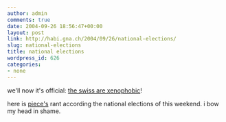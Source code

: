 ```yaml
---
author: admin
comments: true
date: 2004-09-26 18:56:47+00:00
layout: post
link: http://habi.gna.ch/2004/09/26/national-elections/
slug: national-elections
title: national elections
wordpress_id: 626
categories:
- none
---
```


we'll now it's official: [the swiss are xenophobic](http://www.sfdrs.ch/content/home/abstimmungen.shtml)!

here is [piece's](http://www.web-laun.ch/pieceoBlog/index.php?p=1338) rant according the national elections of this weekend.
i bow my head in shame.
